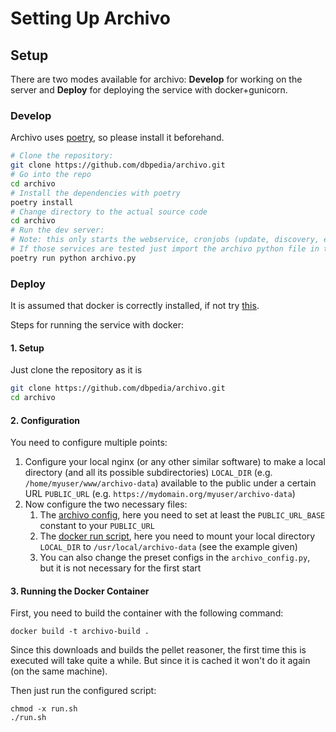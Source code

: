 # Setting Up Archivo

## Setup

There are two modes available for archivo: **Develop** for working on the server and **Deploy** for deploying the service with docker+gunicorn.


### Develop

Archivo uses [poetry](https://python-poetry.org/docs/), so please install it beforehand.

```bash
# Clone the repository:
git clone https://github.com/dbpedia/archivo.git
# Go into the repo
cd archivo
# Install the dependencies with poetry
poetry install
# Change directory to the actual source code
cd archivo
# Run the dev server:
# Note: this only starts the webservice, cronjobs (update, discovery, etc.) are only run if it is started in deployment mode with gunicorn
# If those services are tested just import the archivo python file in the interactive shell and execute the required functions
poetry run python archivo.py
```
### Deploy
It is assumed that docker is correctly installed, if not try [this](https://docs.docker.com/engine/install/).

Steps for running the service with docker:
#### 1. Setup

Just clone the repository as it is
```bash
git clone https://github.com/dbpedia/archivo.git
cd archivo
```

#### 2. Configuration

You need to configure multiple points:

1. Configure your local nginx (or any other similar software) to make a local directory (and all its possible subdirectories) `LOCAL_DIR` (e.g. `/home/myuser/www/archivo-data`) available to the public under a certain URL `PUBLIC_URL` (e.g. `https://mydomain.org/myuser/archivo-data`) 
2. Now configure the two necessary files:
   1. The [archivo config](utils/archivo_config.py), here you need to set at least the `PUBLIC_URL_BASE` constant to your `PUBLIC_URL`
   2. The [docker run script](../run.sh), here you need to mount your local directory `LOCAL_DIR` to `/usr/local/archivo-data` (see the example given)
   3. You can also change the preset configs in the `archivo_config.py`, but it is not necessary for the first start

#### 3. Running the Docker Container

First, you need to build the container with the following command:
```commandline
docker build -t archivo-build .
```
Since this downloads and builds the pellet reasoner, the first time this is executed will take quite a while. But since it is cached it won't do it again (on the same machine).

Then just run the configured script:
```commandline
chmod -x run.sh
./run.sh
```